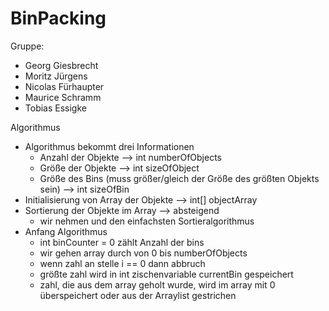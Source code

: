 # BinPacking

Gruppe: 

 - Georg Giesbrecht
 - Moritz Jürgens
 - Nicolas Fürhaupter
 - Maurice Schramm
 - Tobias Essigke
 
Algorithmus

- Algorithmus bekommt drei Informationen
   - Anzahl der Objekte --> int numberOfObjects
   - Größe der Objekte --> int sizeOfObject
   - Größe des Bins (muss größer/gleich der Größe des größten Objekts sein) --> int sizeOfBin
- Initialisierung von Array der Objekte --> int[] objectArray
- Sortierung der Objekte im Array --> absteigend
   - wir nehmen und den einfachsten Sortieralgorithmus
- Anfang Algorithmus
    - int binCounter = 0 zählt Anzahl der bins
    - wir gehen array durch von 0 bis numberOfObjects
    - wenn zahl an stelle i == 0 dann abbruch
    - größte zahl wird in int zischenvariable currentBin gespeichert
    - zahl, die aus dem array geholt wurde, wird im array mit 0 überspeichert oder aus der Arraylist gestrichen
	